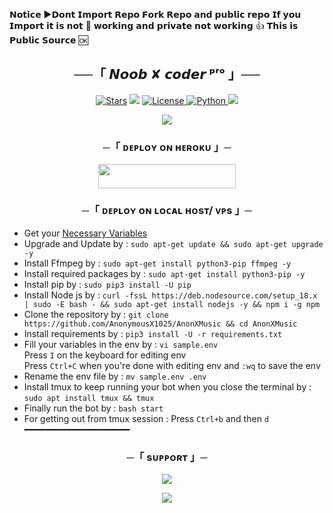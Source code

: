 𝗡𝗼𝘁𝗶𝗰𝗲 ▶𝗗𝗼𝗻𝘁 𝗜𝗺𝗽𝗼𝗿𝘁 𝗥𝗲𝗽𝗼 𝗙𝗼𝗿𝗸 𝗥𝗲𝗽𝗼 𝗮𝗻𝗱 𝗽𝘂𝗯𝗹𝗶𝗰 𝗿𝗲𝗽𝗼 𝗜𝗳 𝘆𝗼𝘂 𝗜𝗺𝗽𝗼𝗿𝘁 𝗶𝘁 𝗶𝘀 𝗻𝗼𝘁 🚫 𝘄𝗼𝗿𝗸𝗶𝗻𝗴 𝗮𝗻𝗱 𝗽𝗿𝗶𝘃𝗮𝘁𝗲 𝗻𝗼𝘁 𝘄𝗼𝗿𝗸𝗶𝗻𝗴 👍 𝗧𝗵𝗶𝘀 𝗶𝘀 𝗣𝘂𝗯𝗹𝗶𝗰 𝗦𝗼𝘂𝗿𝗰𝗲 🆗
<h2 align="center">
    ──「 𝙉𝙤𝙤𝙗 ✘ 𝙘𝙤𝙙𝙚𝙧 ᵖʳᵒ 」──
</h2>


<p align="center">
<a href="https://dashboard.heroku.com/new?template=https://github.com/lavkush639214/laila-majanu-player-"><img src="https://img.shields.io/github/stars/lavkush639214/laila-majanu-player?color=black&logo=github&logoColor=black&style=for-the-badge" alt="Stars" /></a>
<a href="https://github.com/lavkush639214/laila-majanu-player-/network/members"> <img src="https://img.shields.io/github/forks/OpSahubot/Vc-Player?color=black&logo=github&logoColor=black&style=for-the-badge" /></a>
<a href="https://github.com/lavkush639214/laila-majanu-player-/blob/master/LICENSE"> <img src="https://img.shields.io/badge/License-MIT-blueviolet?style=for-the-badge" alt="License" /> </a>
<a href="https://www.python.org/"> <img src="https://img.shields.io/badge/Written%20in-Python-orange?style=for-the-badge&logo=python" alt="Python" /> </a>
<a href="https://dashboard.heroku.com/new?template=https://github.com/lavkush639214/laila-majanu-player"> <img src="https://img.shields.io/github/last-commit/lavkush639214/laila-majanu-player-?color=blue&logo=github&logoColor=green&style=for-the-badge" /></a>
</p>

<p align="center">
  <img src="https://telegra.ph/file/a73c91d6717285a8481d1.jpg">
</p>

<h3 align="center">
    ─「 ᴅᴇᴩʟᴏʏ ᴏɴ ʜᴇʀᴏᴋᴜ 」─
</h3>
<p align="center"><a href="https://dashboard.heroku.com/new?template=https://github.com/Noobxcoders/NoobMusic/tree/master"> <img src="https://img.shields.io/badge/Deploy%20On%20Heroku-green?style=for-the-badge&logo=heroku" width="220" height="38.45"/></a></p>


<h3 align="center">
    ─「 ᴅᴇᴩʟᴏʏ ᴏɴ ʟᴏᴄᴀʟ ʜᴏsᴛ/ ᴠᴘs 」─
</h3>

- Get your [Necessary Variables](https://github.com/lavkush639214/VC-PLAYER/blob/master/sample.env)
- Upgrade and Update by :
`sudo apt-get update && sudo apt-get upgrade -y`
- Install Ffmpeg by :
`sudo apt-get install python3-pip ffmpeg -y`
- Install required packages by :
`sudo apt-get install python3-pip -y`
- Install pip by :
`sudo pip3 install -U pip`
- Install Node js by :
`curl -fssL https://deb.nodesource.com/setup_18.x | sudo -E bash - && sudo apt-get install nodejs -y && npm i -g npm`
- Clone the repository by :
`git clone https://github.com/AnonymousX1025/AnonXMusic && cd AnonXMusic`
- Install requirements by :
`pip3 install -U -r requirements.txt`
- Fill your variables in the env by :
`vi sample.env`<br>
Press `I` on the keyboard for editing env<br>
Press `Ctrl+C` when you're done with editing env and `:wq` to save the env<br>
- Rename the env file by :
`mv sample.env .env`
- Install tmux to keep running your bot when you close the terminal by :
`sudo apt install tmux && tmux`
- Finally run the bot by :
`bash start`
- For getting out from tmux session : Press `Ctrl+b` and then `d`<br>
━━━━━━━━━━━━━━━━━━━━

<h3 align="center">
    ─「 sᴜᴩᴩᴏʀᴛ 」─
</h3>

<p align="center">
<a href="https://t.me/Noobxcoders"><img src="https://img.shields.io/badge/-Support%20Group-green.svg?style=for-the-badge&logo=Telegram"></a>
</p>

<p align="center">
<a href="https://t.me/Noobxcoders"><img src="https://img.shields.io/badge/-Support%20Channel-pink.svg?style=for-the-badge&logo=Telegram"></a>
</p>
